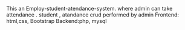 This an Employ-student-atendance-system. where admin can take attendance . student , atandance crud performed by admin
Frontend: html,css, Bootstrap
Backend:php, mysql
